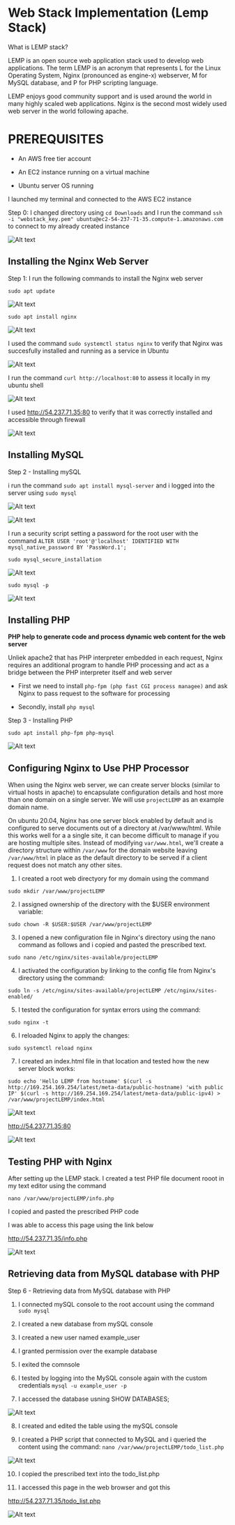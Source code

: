 # Web Stack Implementation (Lemp Stack)

What is LEMP stack?

LEMP is an open source web application stack used to develop web applications. The term LEMP is an acronym that represents L for the Linux Operating System, Nginx (pronounced as engine-x) webserver, M for MySQL database, and P for PHP scripting language.

LEMP enjoys good community support and is used around the world in many highly scaled web applications. Nginx is the second most widely used web server in the world following apache.

# PREREQUISITES

* An AWS free tier account

* An EC2 instance running on a virtual machine

* Ubuntu server OS running

I launched my terminal and connected to the AWS EC2 instance


Step 0: I changed directory using `cd Downloads` and  I run the command `ssh -i "webstack_key.pem" ubuntu@ec2-54-237-71-35.compute-1.amazonaws.com` to connect to my already created instance

![Alt text](Images/1.png)

## Installing the Nginx Web Server
Step 1: 
I run the following commands to install the Nginx web server 

`sudo apt update`

![Alt text](Images/2.png)

`sudo apt install nginx`

![Alt text](Images/3.png)

I used the command `sudo systemctl status nginx` to verify that Nginx was succesfully installed and running as a service in Ubuntu

![Alt text](Images/4.png)

I run the command `curl http://localhost:80` to assess it locally in my ubuntu shell

![Alt text](Images/5.png)

I used http://54.237.71.35:80 to verify that it was correctly installed and accessible through firewall

![Alt text](Images/6.png)

## Installing MySQL

Step 2 - Installing mySQL

i run the command `sudo apt install mysql-server` and i logged into the server using `sudo mysql`


![Alt text](Images/7.png)

![Alt text](Images/8.png)

I run a security script setting a password for the root user with the command `ALTER USER 'root'@'localhost' IDENTIFIED WITH mysql_native_password BY 'PassWord.1';
`

`sudo mysql_secure_installation`

![Alt text](Images/9.png)

`sudo mysql -p`

![Alt text](Images/10.png)

## Installing PHP

**PHP help to generate code and process dynamic web content for the web server**

Unliek apache2 that has PHP interpreter embedded in each request, Nginx requires an additional program to handle PHP processing and act as a bridge between the PHP interpreter itself and web server

* First we need to install `php-fpm (php fast CGI process managee)` and ask Nginx to pass request to the software for processing

* Secondly, install `php mysql`

Step 3 - Installing PHP

`sudo apt install php-fpm php-mysql`

![Alt text](Images/11.png)

## Configuring Nginx to Use PHP Processor

When using the Nginx web server, we can create server blocks (similar to virtual hosts in apache) to encapsulate configuration details and host more than one domain on a single server. We will use `projectLEMP` as an example domain name.

On ubuntu 20.04, Nginx has one server block enabled by default and is configured to serve documents out of a directory at /var/www/html. While this works well for a a single site, it can become difficult to manage if you are hosting multiple sites. Instead of modifying `var/www.html`, we'll create a directory structure within `/var/www` for the domain website leaving `/var/www/html` in place as the default directory to be served if a client request does not match any other sites. 

1. I created a root web directyory for my domain using the command

`sudo mkdir /var/www/projectLEMP`

2. I assigned ownership of the directory with the $USER environment variable:

`sudo chown -R $USER:$USER /var/www/projectLEMP`

3. I opened a new configuration file in Nginx's directory using the nano command as follows and i copied and pasted the prescribed text.

`sudo nano /etc/nginx/sites-available/projectLEMP`

4. I activated the configuration by linking to the config file from Nginx's directory using the command:

`sudo ln -s /etc/nginx/sites-available/projectLEMP /etc/nginx/sites-enabled/`

5. I tested the configuration for syntax errors using the command:

`sudo nginx -t`

6. I reloaded Nginx to apply the changes:

`sudo systemctl reload nginx`

7. I created an index.html file in that location and tested how the new server block works:

`sudo echo 'Hello LEMP from hostname' $(curl -s http://169.254.169.254/latest/meta-data/public-hostname) 'with public IP' $(curl -s http://169.254.169.254/latest/meta-data/public-ipv4) > /var/www/projectLEMP/index.html`

![Alt text](Images/12.png)

http://54.237.71.35:80

![Alt text](Images/13.png)


## Testing PHP with Nginx

After setting up the LEMP stack. I created a test PHP file document rooot in my text editor using the command 

`nano /var/www/projectLEMP/info.php`

I copied and pasted the prescribed PHP code

I was able to access this page using the link below

http://54.237.71.35/info.php

![Alt text](Images/17.png)

## Retrieving data from MySQL database with PHP
 Step 6 - Retrieving data from MySQL database with PHP

 1. I connected mySQL console to the root account using the command `sudo mysql`

 2. I created a new database from mySQL console

 3. I created a new user named example_user

 4. I granted permission over the example database

 5. I exited the comnsole

 6. I tested by logging into the MySQL console again with the custom credentials `mysql -u example_user -p`

7. I accessed the database usning SHOW DATABASES;

![Alt text](Images/14.png)

8. I created and edited the table using the mySQL console

9. I created a PHP script that connected to MySQL and i queried the content using the command: `nano /var/www/projectLEMP/todo_list.php`

![Alt text](Images/16.png)

10. I copied the prescribed text into the todo_list.php 

11. I accessed this page in the web browser and got this

http://54.237.71.35/todo_list.php

![Alt text](Images/15.png)
